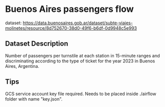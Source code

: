 # Buenos Aires passengers flow

dataset: https://data.buenosaires.gob.ar/dataset/subte-viajes-molinetes/resource/8d752670-38d0-49f6-b6df-0d9948c5e993

## Dataset Description

Number of passengers per turnstile at each station in 15-minute ranges and discriminating according to the type of ticket for the year 2023 in Buenos Aires, Argentina.

## Tips

GCS service account key file required. Needs to be placed inside ./airflow folder with name "key.json".
